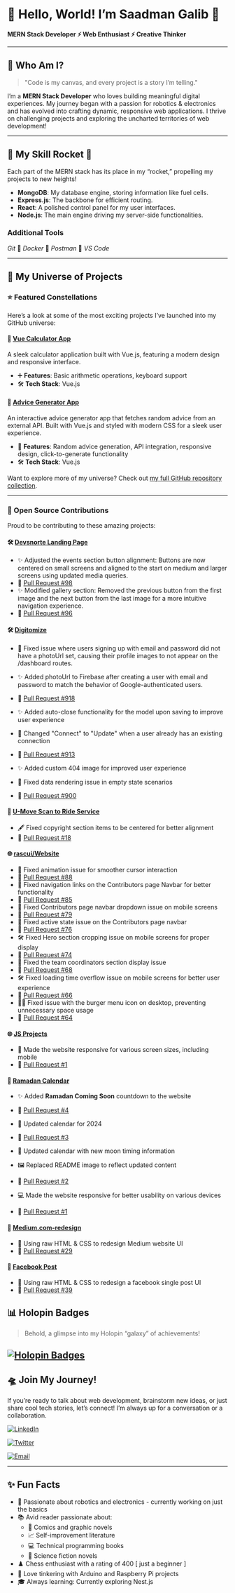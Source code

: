 # 🌌 Hello, World! I’m Saadman Galib 🌌

**MERN Stack Developer ⚡ Web Enthusiast ⚡ Creative Thinker**

---

## 🧩 Who Am I?

> "Code is my canvas, and every project is a story I’m telling."

I’m a **MERN Stack Developer** who loves building meaningful digital experiences. My journey began with a passion for robotics & electronics and has evolved into crafting dynamic, responsive web applications. I thrive on challenging projects and exploring the uncharted territories of web development!

---

## 🚀 My Skill Rocket 🚀

Each part of the MERN stack has its place in my “rocket,” propelling my projects to new heights!

- **MongoDB**: My database engine, storing information like fuel cells.
- **Express.js**: The backbone for efficient routing.
- **React**: A polished control panel for my user interfaces.
- **Node.js**: The main engine driving my server-side functionalities.

### Additional Tools

_Git_ 🚀 _Docker_ 🚀 _Postman_ 🚀 _VS Code_

---

## 🔭 My Universe of Projects

### ⭐ Featured Constellations

Here’s a look at some of the most exciting projects I’ve launched into my GitHub universe:

#### 🧮 [Vue Calculator App](https://github.com/saadman-galib/vue-calculator-app)

A sleek calculator application built with Vue.js, featuring a modern design and responsive interface.

- ➕ **Features**: Basic arithmetic operations, keyboard support
- 🛠️ **Tech Stack**: Vue.js

#### 💭 [Advice Generator App](https://github.com/saadman-galib/Advice-generator-app)

An interactive advice generator app that fetches random advice from an external API. Built with Vue.js and styled with modern CSS for a sleek user experience.

- 🎲 **Features**: Random advice generation, API integration, responsive design, click-to-generate functionality
- 🛠️ **Tech Stack**: Vue.js

Want to explore more of my universe? Check out [my full GitHub repository collection](https://github.com/saadman-galib?tab=repositories).

---

### 🌟 Open Source Contributions

Proud to be contributing to these amazing projects:

#### 🛠️ [Devsnorte Landing Page](https://github.com/devsnorte/devsnorte-landing-page)

- ✨ Adjusted the events section button alignment: Buttons are now centered on small screens and aligned to the start on medium and larger screens using updated media queries.
- 🔗 [Pull Request #98](https://github.com/devsnorte/devsnorte-landing-page/pull/98)
- ✨ Modified gallery section: Removed the previous button from the first image and the next button from the last image for a more intuitive navigation experience.
- 🔗 [Pull Request #96](https://github.com/devsnorte/devsnorte-landing-page/pull/96)

#### 🛠️ [Digitomize](https://github.com/digitomize/digitomize)

- 🐛 Fixed issue where users signing up with email and password did not have a photoUrl set, causing their profile images to not appear on the /dashboard routes.
- ✨ Added photoUrl to Firebase after creating a user with email and password to match the behavior of Google-authenticated users.
- 🔗 [Pull Request #918](https://github.com/digitomize/digitomize/pull/918)

- ✨ Added auto-close functionality for the model upon saving to improve user experience
- 🔄 Changed "Connect" to "Update" when a user already has an existing connection
- 🔗 [Pull Request #913](https://github.com/digitomize/digitomize/pull/913)
- ✨ Added custom 404 image for improved user experience
- 🐛 Fixed data rendering issue in empty state scenarios
- 🔗 [Pull Request #900](https://github.com/digitomize/digitomize/pull/900)

#### 🚗 [U-Move Scan to Ride Service](https://github.com/Open-Source-Chandigarh/U-Move-Scan-to-Ride-Service)

- 🖋️ Fixed copyright section items to be centered for better alignment
- 🔗 [Pull Request #18](https://github.com/Open-Source-Chandigarh/U-Move-Scan-to-Ride-Service/pull/18)

#### 🌐 [rascui/Website](https://github.com/rascui/website)

- 🎨 Fixed animation issue for smoother cursor interaction
- 🔗 [Pull Request #88](https://github.com/rascui/website/pull/88)
- 🐛 Fixed navigation links on the Contributors page Navbar for better functionality
- 🔗 [Pull Request #85](https://github.com/rascui/website/pull/85)
- 📱 Fixed Contributors page navbar dropdown issue on mobile screens
- 🔗 [Pull Request #79](https://github.com/rascui/website/pull/79)
- 🧭 Fixed active state issue on the Contributors page navbar
- 🔗 [Pull Request #76](https://github.com/rascui/website/pull/76)
- 🛠️ Fixed Hero section cropping issue on mobile screens for proper display
- 🔗 [Pull Request #74](https://github.com/rascui/website/pull/74)
- 🔧 Fixed the team coordinators section display issue
- 🔗 [Pull Request #68](https://github.com/rascui/website/pull/68)
- 🛠️ Fixed loading time overflow issue on mobile screens for better user experience
- 🔗 [Pull Request #66](https://github.com/rascui/website/pull/66)
- 🧑‍💻 Fixed issue with the burger menu icon on desktop, preventing unnecessary space usage
- 🔗 [Pull Request #64](https://github.com/rascui/website/pull/64)

#### 🌐 [JS Projects](https://github.com/webhimelkop/jsprojects)

- 📱 Made the website responsive for various screen sizes, including mobile
- 🔗 [Pull Request #1](https://github.com/webhimelkop/jsprojects/pull/1)

#### 📅 [Ramadan Calendar](https://github.com/mdmarufsarker/ramadan-calendar)

- ✨ Added **Ramadan Coming Soon** countdown to the website
- 🔗 [Pull Request #4](https://github.com/mdmarufsarker/ramadan-calendar/pull/4)
- 📅 Updated calendar for 2024
- 🔗 [Pull Request #3](https://github.com/mdmarufsarker/ramadan-calendar/pull/3)

- 🌙 Updated calendar with new moon timing information
- 🖼️ Replaced README image to reflect updated content
- 🔗 [Pull Request #2](https://github.com/mdmarufsarker/ramadan-calendar/pull/2)
- 💻 Made the website responsive for better usability on various devices
- 🔗 [Pull Request #1](https://github.com/mdmarufsarker/ramadan-calendar/pull/1)

#### 📰 [Medium.com-redesign](https://github.com/RIR360/Medium.com-redesign)

- 📝 Using raw HTML & CSS to redesign Medium website UI
- 🔗 [Pull Request #29](https://github.com/RIR360/Medium.com-redesign/pull/29)

#### 📱 [Facebook Post](https://github.com/RIR360/Facebook-Post)

- 📝 Using raw HTML & CSS to redesign a facebook single post UI
- 🔗 [Pull Request #39](https://github.com/RIR360/Facebook-Post/pull/39)

## 📊 Holopin Badges

> Behold, a glimpse into my Holopin “galaxy” of achievements!

## [![Holopin Badges](https://holopin.me/saadmangalib)](https://holopin.io/@saadmangalib)

## 🛸 Join My Journey!

If you’re ready to talk about web development, brainstorm new ideas, or just share cool tech stories, let’s connect! I’m always up for a conversation or a collaboration.

[![LinkedIn](https://img.shields.io/badge/LinkedIn-Saadman_Galib-blue?style=for-the-badge&logo=linkedin&logoColor=white)](https://www.linkedin.com/in/saadman-galib)

[![Twitter](https://img.shields.io/badge/Twitter-Saadman_Galib-black?style=for-the-badge&logo=x&logoColor=white)](https://twitter.com/GalibSaadman)

[![Email](https://img.shields.io/badge/Email-saadmangalib@gmail.com-red?style=for-the-badge&logo=gmail&logoColor=white)](mailto:saadmangalib@gmail.com)

---

## ✨ Fun Facts

- 🤖 Passionate about robotics and electronics - currently working on just the basics
- 📚 Avid reader passionate about:
  - 🦸 Comics and graphic novels
  - 📈 Self-improvement literature
  - 💻 Technical programming books
  - 🚀 Science fiction novels
- ♟️ Chess enthusiast with a rating of 400 [ just a beginner ]
- 🔧 Love tinkering with Arduino and Raspberry Pi projects
- 🎓 Always learning: Currently exploring Nest.js

<!-- Crafted with AI assistance from ChatGPT -->
